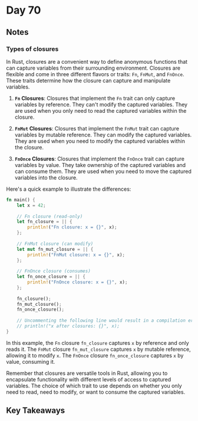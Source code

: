 # Day 70

## Notes

### Types of closures

In Rust, closures are a convenient way to define anonymous functions that can capture variables from their surrounding environment. Closures are flexible and come in three different flavors or traits: `Fn`, `FnMut`, and `FnOnce`. These traits determine how the closure can capture and manipulate variables.

1. **`Fn` Closures**:
   Closures that implement the `Fn` trait can only capture variables by reference. They can't modify the captured variables. They are used when you only need to read the captured variables within the closure.

2. **`FnMut` Closures**:
   Closures that implement the `FnMut` trait can capture variables by mutable reference. They can modify the captured variables. They are used when you need to modify the captured variables within the closure.

3. **`FnOnce` Closures**:
   Closures that implement the `FnOnce` trait can capture variables by value. They take ownership of the captured variables and can consume them. They are used when you need to move the captured variables into the closure.

Here's a quick example to illustrate the differences:

```rust
fn main() {
    let x = 42;
    
    // Fn closure (read-only)
    let fn_closure = || {
        println!("Fn closure: x = {}", x);
    };
    
    // FnMut closure (can modify)
    let mut fn_mut_closure = || {
        println!("FnMut closure: x = {}", x);
    };
    
    // FnOnce closure (consumes)
    let fn_once_closure = || {
        println!("FnOnce closure: x = {}", x);
    };
    
    fn_closure();
    fn_mut_closure();
    fn_once_closure();
    
    // Uncommenting the following line would result in a compilation error
    // println!("x after closures: {}", x);
}
```

In this example, the `Fn` closure `fn_closure` captures `x` by reference and only reads it. The `FnMut` closure `fn_mut_closure` captures `x` by mutable reference, allowing it to modify `x`. The `FnOnce` closure `fn_once_closure` captures `x` by value, consuming it.

Remember that closures are versatile tools in Rust, allowing you to encapsulate functionality with different levels of access to captured variables. The choice of which trait to use depends on whether you only need to read, need to modify, or want to consume the captured variables.

## Key Takeaways
